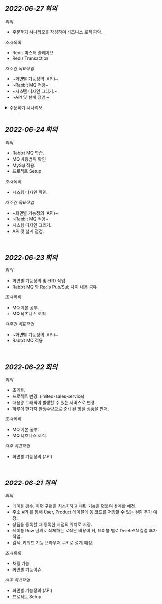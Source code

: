 _2022-06-27 회의_
---
_회의_

- 주문하기 시나리오를 작성하며 비즈니스 로직 파악.

_조사목록_

- Redis 마스터 슬레이브
- Redis Transaction

_차주간 목표작업_

- ~화면별 기능정의 (API)~
- ~Rabbit MQ 적용~
- ~시스템 디자인 그리기.~
- ~API 및 설계 점검.~

<details markdow="1">
<summary>주문하기 시나리오</summary>

- 사용자가 아이디와 비밀번호를 입력하고 로그인을 한다.
- 상품 상세화면이 표출 된다.
- 실시간으로 상품의 남은 수량을 확인할 수 있다.
- 사용자가 주문하기 버튼을 누른다.
- 사용자는 주문서를 작성한다.
- 사용자는 주문서에 있는 주문하기 버튼을 누른다.

1. 주문하기 성공
    1. ‘주문이 완료되었습니다.’ 라는 문구가 표출되고 구매 관리로 이동된다.
    2. 사용자는 구매된 상품을 구매 관리에서 확인한다.
2. 주문하기 실패
    1. ‘주문이 마감되었습니다.’ 라는 문구가 표출되고 상품 상세로 이동된다.

</details>

<br/>


_2022-06-24 회의_
---
_회의_

- Rabbit MQ 학습.
- MQ 사용범위 확인.
- MySql 적용.
- 프로젝트 Setup

_조사목록_

- 시스템 디자인 확인.

_차주간 목표작업_

- ~화면별 기능정의 (API)~
- ~Rabbit MQ 적용~
- 시스템 디자인 그리기.
- API 및 설계 점검.

<br/>


_2022-06-23 회의_
---
_회의_

- 화면별 기능정의 및 ERD 작업
- Rabbit MQ 와 Redis Pub/Sub 차이 내용 공유

_조사목록_

- MQ 기본 공부.
- MQ 비즈니스 로직.

_차주간 목표작업_

- ~화면별 기능정의 (API)~
- Rabbit MQ 적용

<br/>


_2022-06-22 회의_
---
_회의_

- 초기화.
- 프로젝트 변경. (imited-sales-service)
- 대용량 트래픽이 발생할 수 있는 서비스로 변경.
- 하루에 한가지 한정수량으로 준비 된 핫딜 상품을 판매.

_조사목록_

- MQ 기본 공부.
- MQ 비즈니스 로직.

_차주 목표작업_

- 화면별 기능정의 (API)

<br/>

_2022-06-21 회의_
---
_회의_

- 테이블 갯수, 화면 구현을 최소화하고 채팅 기능을 덧붙여 설계할 예정.
- 주소 API 를 통해 User, Product 테이블에 동 코드를 저장할 수 있는 컬럼 추가 예정.
- 상품을 등록할 때 등록한 시점의 위치로 저장.
- 테이블 Row 단위로 삭제하는 로직은 비용이 커, 테이블 별로 DeleteYN 컬럼 추가 작업.
- 검색, 키워드 기능 브라우저 쿠키로 설계 예정.

_조사목록_

- 채팅 기능
- 화면별 기능이슈

_차주 목표작업_

- 화면별 기능정의 (API)
- 프로젝트 Setup
